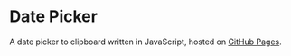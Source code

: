 # Date Picker
A date picker to clipboard written in JavaScript, hosted on [GitHub Pages](https://frederikstroem.github.io/date-picker/).
